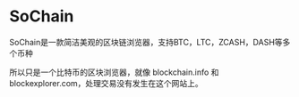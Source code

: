 # SoChain


SoChain是一款简洁美观的区块链浏览器，支持BTC，LTC，ZCASH，DASH等多个币种

‎‎所以‎只是一个比特币的区块浏览器，就像 blockchain.info 和 blockexplorer.com，处理交易没有发生在这个网站上。


